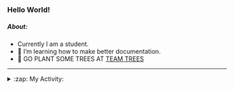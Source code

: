 ### Hello World!

##### About:
- Currently I am a student.
- 🌱 I’m learning how to make better documentation.
- 🌱 GO PLANT SOME TREES AT [TEAM TREES](https://teamtrees.org/)

---
<details>
  <summary>:zap: My Activity:</summary>
  
<!--START_SECTION:waka-->
![Code Time](http://img.shields.io/badge/Code%20Time-1%2C234%20hrs%2046%20mins-blue)

**I'm a Night 🦉** 

```text
🌞 Morning                1972 commits        ███░░░░░░░░░░░░░░░░░░░░░░   10.22 % 
🌆 Daytime                6530 commits        ████████░░░░░░░░░░░░░░░░░   33.86 % 
🌃 Evening                5536 commits        ███████░░░░░░░░░░░░░░░░░░   28.70 % 
🌙 Night                  5249 commits        ███████░░░░░░░░░░░░░░░░░░   27.22 % 
```
📅 **I'm Most Productive on Wednesday** 

```text
Monday                   2682 commits        ███░░░░░░░░░░░░░░░░░░░░░░   13.91 % 
Tuesday                  2649 commits        ███░░░░░░░░░░░░░░░░░░░░░░   13.73 % 
Wednesday                4539 commits        ██████░░░░░░░░░░░░░░░░░░░   23.53 % 
Thursday                 2515 commits        ███░░░░░░░░░░░░░░░░░░░░░░   13.04 % 
Friday                   2054 commits        ███░░░░░░░░░░░░░░░░░░░░░░   10.65 % 
Saturday                 1659 commits        ██░░░░░░░░░░░░░░░░░░░░░░░   08.60 % 
Sunday                   3189 commits        ████░░░░░░░░░░░░░░░░░░░░░   16.53 % 
```


📊 **This Week I Spent My Time On** 

```text
🔥 Editors: 
IntelliJ                 8 hrs 49 mins       ███████████████████░░░░░░   75.33 % 
VS Code                  2 hrs 12 mins       █████░░░░░░░░░░░░░░░░░░░░   18.89 % 
Android Studio           40 mins             █░░░░░░░░░░░░░░░░░░░░░░░░   05.78 % 

🐱‍💻 Projects: 
java-springboot-projects 3 hrs 7 mins        ███████░░░░░░░░░░░░░░░░░░   26.75 % 
mysql-java               2 hrs 40 mins       ██████░░░░░░░░░░░░░░░░░░░   22.89 % 
music-api                2 hrs 30 mins       █████░░░░░░░░░░░░░░░░░░░░   21.36 % 
py-series                2 hrs 2 mins        ████░░░░░░░░░░░░░░░░░░░░░   17.40 % 
CSE224-Fundamentals-of-An30 mins             █░░░░░░░░░░░░░░░░░░░░░░░░   04.33 % 
```


 Last Updated on 16/10/2023 14:11:14 UTC
<!--END_SECTION:waka-->
</details>

